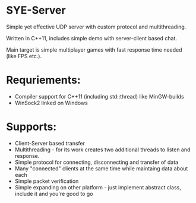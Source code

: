SYE-Server
==========

Simple yet effective UDP server with custom protocol and multithreading.

Written in C++11, includes simple demo with server-client based chat.

Main target is simple multiplayer games with fast response time needed (like FPS etc.).


Requriements:
====

* Compiler support for C++11 (including std::thread) like MinGW-builds
* WinSock2 linked on Windows


Supports:
====

* Client-Server based transfer
* Multithreading - for its work creates two additional threads to listen and response.
* Simple protocol for connecting, disconnecting and transfer of data
* Many "connected" clients at the same time while maintaing data about each
* Simple packet verification
* Simple expanding on other platform - just implement abstract class, include it and you're good to go
